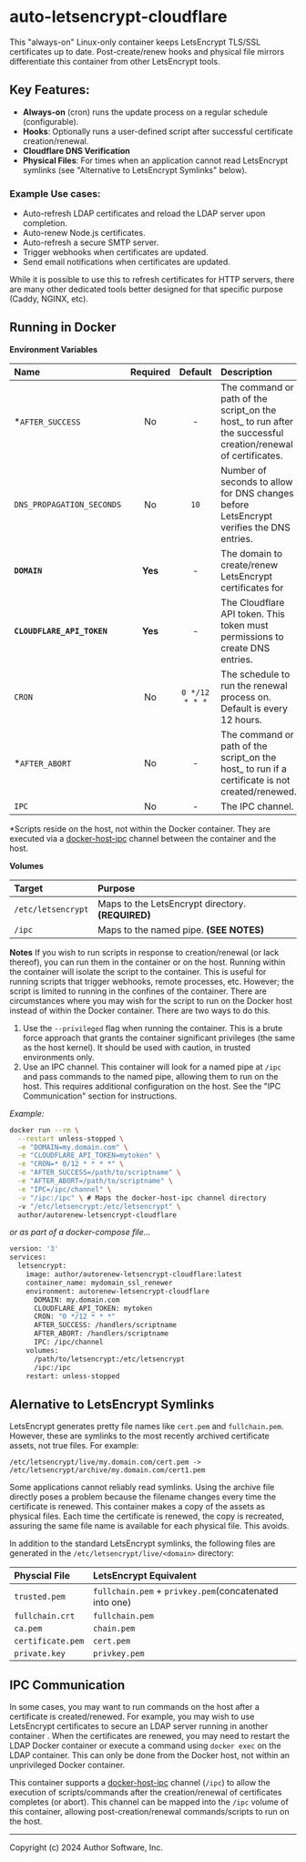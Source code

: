 # auto-letsencrypt-cloudflare

This "always-on" Linux-only container keeps LetsEncrypt TLS/SSL certificates up to date. Post-create/renew hooks and physical file mirrors differentiate this container from other LetsEncrypt tools.

## Key Features:

- **Always-on** (cron) runs the update process on a regular schedule (configurable).
- **Hooks**: Optionally runs a user-defined script after successful certificate creation/renewal.
- **Cloudflare DNS Verification**
- **Physical Files**: For times when an application cannot read LetsEncrypt symlinks (see "Alternative to LetsEncrypt Symlinks" below).

### Example Use cases:

- Auto-refresh LDAP certificates and reload the LDAP server upon completion.
- Auto-renew Node.js certificates.
- Auto-refresh a secure SMTP server.
- Trigger webhooks when certificates are updated.
- Send email notifications when certificates are updated.

While it is possible to use this to refresh certificates for HTTP servers, there are many other dedicated tools better designed for that specific purpose (Caddy, NGINX, etc).

## Running in Docker

**Environment Variables**

| Name                               |   Required   |     Default     | Description                                                                                                    |
| :--------------------------------- | :-----------: | :--------------: | :------------------------------------------------------------------------------------------------------------- |
| *`AFTER_SUCCESS`                 |      No      |        -        | The command or path of the script_on the host_ to run after the successful creation/renewal of certificates. |
| `DNS_PROPAGATION_SECONDS`        |      No      |      `10`      | Number of seconds to allow for DNS changes before LetsEncrypt verifies the DNS entries.                        |
| **`DOMAIN`**               | **Yes** |        -        | The domain to create/renew LetsEncrypt certificates for                                                        |
| **`CLOUDFLARE_API_TOKEN`** | **Yes** |        -        | The Cloudflare API token. This token must permissions to create DNS entries.                                   |
| `CRON`                           |      No      | `0 */12 * * *` | The schedule to run the renewal process on. Default is every 12 hours.                                         |
| *`AFTER_ABORT`                   |      No      |        -        | The command or path of the script_on the host_ to run if a certificate is not created/renewed.
| `IPC`                   |      No      |        -        | The IPC channel.                 |

*Scripts reside on the host, not within the Docker container. They are executed via a [docker-host-ipc](../docker-host-ipc) channel between the container and the host.

**Volumes**

| Target     | Purpose                                                |
| :--------- | :----------------------------------------------------- |
| `/etc/letsencrypt` | Maps to the LetsEncrypt directory. **(REQUIRED)** |
| `/ipc`   | Maps to the named pipe. **(SEE NOTES)**           |

**Notes**
If you wish to run scripts in response to creation/renewal (or lack thereof), you can run them in the container or on the host. Running within the container will isolate the script to the container. This is useful for running scripts that trigger webhooks, remote processes, etc. However; the script is limited to running in the confines of the container. There are circumstances where you may wish for the script to run on the Docker host instead of within the Docker container. There are two ways to do this.

1. Use the `--privileged` flag when running the container. This is a brute force approach that grants the container significant privileges (the same as the host kernel). It should be used with caution, in trusted environments only.
2. Use an IPC channel. This container will look for a named pipe at `/ipc` and pass commands to the named pipe, allowing them to run on the host. This requires additional configuration on the host. See the "IPC Communication" section for instructions.

_Example:_

```sh
docker run --rm \
  --restart unless-stopped \
  -e "DOMAIN=my.domain.com" \
  -e "CLOUDFLARE_API_TOKEN=mytoken" \
  -e "CRON=* 0/12 * * * *" \
  -e "AFTER_SUCCESS=/path/to/scriptname" \
  -e "AFTER_ABORT=/path/to/scriptname" \
  -e "IPC=/ipc/channel" \
  -v "/ipc:/ipc" \ # Maps the docker-host-ipc channel directory
  -v "/etc/letsencrypt:/etc/letsencrypt" \
  author/autorenew-letsencrypt-cloudflare
```

_or as part of a docker-compose file..._

```sh
version: '3'
services:
  letsencrypt:
    image: author/autorenew-letsencrypt-cloudflare:latest
    container_name: mydomain_ssl_renewer
    environment: autorenew-letsencrypt-cloudflare
      DOMAIN: my.domain.com
      CLOUDFLARE_API_TOKEN: mytoken
      CRON: "0 */12 * * *"
      AFTER_SUCCESS: /handlers/scriptname
      AFTER_ABORT: /handlers/scriptname
      IPC: /ipc/channel
    volumes:
      /path/to/letsencrypt:/etc/letsencrypt
      /ipc:/ipc
    restart: unless-stopped
```

## Alernative to LetsEncrypt Symlinks

LetsEncrypt generates pretty file names like `cert.pem` and `fullchain.pem`. However, these are symlinks to the most recently archived certificate assets, not true files. For example:

`/etc/letsencrypt/live/my.domain.com/cert.pem -> /etc/letsencrypt/archive/my.domain.com/cert1.pem`

Some applications cannot reliably read symlinks. Using the archive file directly poses a problem because the filename changes every time the certificate is renewed. This container makes a copy of the assets as physical files. Each time the certificate is renewed, the copy is recreated, assuring the same file name is available for each physical file. This avoids.

In addition to the standard LetsEncrypt symlinks, the following files are generated in the `/etc/letsencrypt/live/<domain>` directory:

| Physcial File       | LetsEncrypt Equivalent                                     |
| :------------------ | :--------------------------------------------------------- |
| `trusted.pem`     | `fullchain.pem` + `privkey.pem`(concatenated into one) |
| `fullchain.crt`   | `fullchain.pem`                                          |
| `ca.pem`          | `chain.pem`                                              |
| `certificate.pem` | `cert.pem`                                               |
| `private.key`     | `privkey.pem`                                            |

## IPC Communication

In some cases, you may want to run commands on the host after a certificate is created/renewed. For example, you may wish to use LetsEncrypt certificates to secure an LDAP server running in another container . When the certificates are renewed, you may need to restart the LDAP Docker container or execute a command using `docker exec` on the LDAP container. This can only be done from the Docker host, not within an unprivileged Docker container.

This container supports a [docker-host-ipc](../docker-host-ipc) channel (`/ipc`) to allow the execution of scripts/commands after the creation/renewal of certificates completes (or abort). This channel can be mapped into the `/ipc` volume of this container, allowing post-creation/renewal commands/scripts to run on the host.

---

Copyright (c) 2024 Author Software, Inc.
